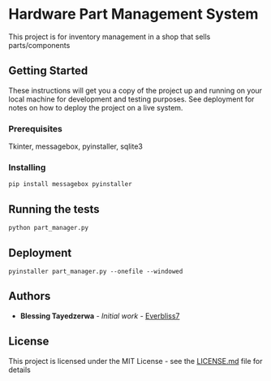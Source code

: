 # Hardware Part Management System

This project is for inventory management in a shop that sells parts/components

## Getting Started

These instructions will get you a copy of the project up and running on your local machine for development and testing purposes. See deployment for notes on how to deploy the project on a live system.

### Prerequisites

Tkinter, messagebox, pyinstaller, sqlite3

### Installing

```
pip install messagebox pyinstaller
```

## Running the tests
```
python part_manager.py

```

## Deployment
```
pyinstaller part_manager.py --onefile --windowed

```

## Authors

* **Blessing Tayedzerwa** - *Initial work* - [Everbliss7](https://github.com/everbliss7)

## License

This project is licensed under the MIT License - see the [LICENSE.md](LICENSE.md) file for details

